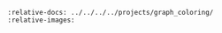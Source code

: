 ```{include} ../../../../projects/graph_coloring/README.md
:relative-docs: ../../../../projects/graph_coloring/
:relative-images:
```
